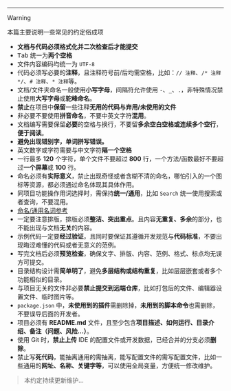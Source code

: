 
---

> [!WARNING]
> 本篇主要说明一些常见的约定俗成项

* **文档与代码必须格式化并二次检查后才能提交**
* <kbd>Tab</kbd> 统一为**两个空格**
* 文件内容编码均统一为 `UTF-8`
* 代码必须写必要的**注释**，且注释符号前/后均需空格，比如：`// 注释`、`/* 注释 */`、`# 注释`、`* 注释`等。
* 文档/文件夹命名一般使用**小写字母**，间隔符允许使用 `-`、`_`、`.`，非特殊情况禁止使用**大写字母**或**驼峰命名**。
* **禁止**在项目中**保留**一些注释**无用的代码与弃用/未使用的文件**
* 非必要不要使用**拼音命名**，不要中英文字符**混用**。
* 文档编写需要保留**必要**的空格与换行，不要留**多余空白空格或连续多个空行**，**便于阅读**。
* **避免出现错别字，单词拼写错误。**
* 英文数字或字符需要与中文字符**隔一个空格**
* 一行最多 **120** 个字符，单个文件不要超过 **800** 行，一个方法/函数最好不要超过**一个屏幕**或 **100** 行。
* 命名必须有**实际意义**，禁止出现奇怪或者含糊不清的命名，哪怕引入的一个图标等资源，都必须通过命名体现其具体作用。
* 同项目功能操作用词选择时，需保持**统一/通用**，比如 `Search` 统一使用搜索或者查询，不要混用。
* [命名/通用名词参考](/rules/name)
* 一定要注意排版，排版必须**整洁、突出重点**。且内容**无重复、多余**的部分，也不能出现与文档**无关**的内容。
* 示例代码一定要**经过验证**，且同时要保证其遵循开发规范与**代码标准**，不要出现晦涩难懂的代码或者无意义的范例。
* 写完文档后必须**预览检查**，确保文字、排版、内容、范例、格式、标点均无误方可提交。
* 目录结构设计需**简单明了**，避免**多层结构或结构重复**，比如层层嵌套或者多个功能相似的目录。
* 与项目无关的文件非必要**禁止提交到远端仓库**，比如打包后的文件、编辑器设置文件、临时图片等。
* `package.json` 中，**未使用到的插件**需删除掉，**未用到的脚本命令**也需删除，不要误导后面的开发者。
* 项目必须有 **README.md** 文件，且至少包含**项目描述、如何运行、目录介绍、备注（问题、风险...）**。
* 使用 Git 时，**禁止上传** IDE 的配置文件或开发数据，已经合并的分支必须**删除**。
* 禁止写**死代码**，能抽离通用的需抽离，能写配置文件的需写配置文件，比如一些通用的**网址、名称、关键字等**，可以使用全局变量，方便统一修改维护。

> 本约定持续更新维护...
